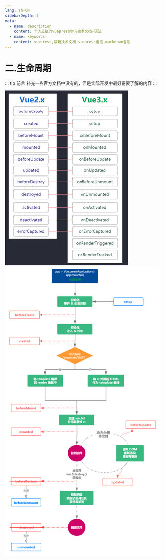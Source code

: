 ```yaml
---
lang: zh-CN
sidebarDepth: 2
meta:
  - name: description
    content: 个人总结的vuepress学习技术文档-语法
  - name: keywords
    content: vuepress,最新技术文档,vuepress语法,markdown语法
---
```


# 二.生命周期

::: tip 前言
补充一些官方文档中没有的，但是实际开发中最好需要了解的内容
:::

![](./2.life1.png)
![](./2.life2.png)

